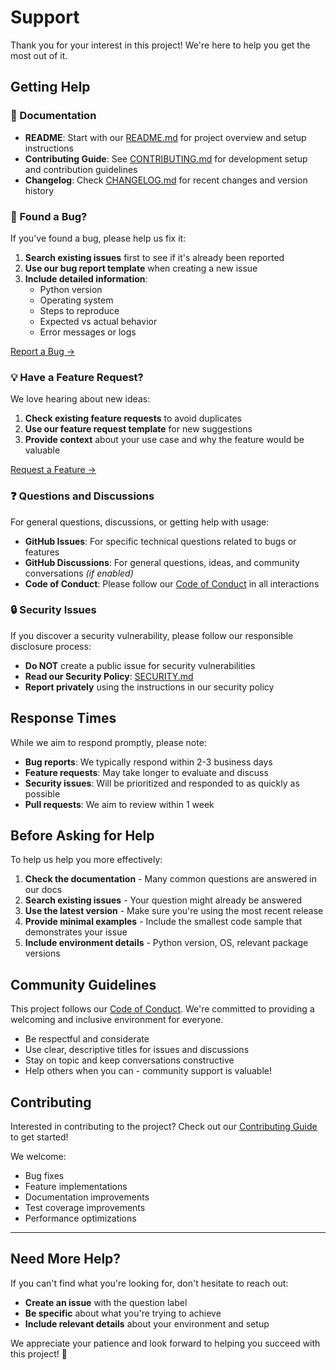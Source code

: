 # Support

Thank you for your interest in this project! We're here to help you get the most out of it.

## Getting Help

### 📖 Documentation
- **README**: Start with our [README.md](README.md) for project overview and setup instructions
- **Contributing Guide**: See [CONTRIBUTING.md](CONTRIBUTING.md) for development setup and contribution guidelines
- **Changelog**: Check [CHANGELOG.md](CHANGELOG.md) for recent changes and version history

### 🐛 Found a Bug?
If you've found a bug, please help us fix it:

1. **Search existing issues** first to see if it's already been reported
2. **Use our bug report template** when creating a new issue
3. **Include detailed information**: 
   - Python version
   - Operating system
   - Steps to reproduce
   - Expected vs actual behavior
   - Error messages or logs

[Report a Bug →](../../issues/new?assignees=&labels=bug&template=bug_report.md)

### 💡 Have a Feature Request?
We love hearing about new ideas:

1. **Check existing feature requests** to avoid duplicates
2. **Use our feature request template** for new suggestions
3. **Provide context** about your use case and why the feature would be valuable

[Request a Feature →](../../issues/new?assignees=&labels=enhancement&template=feature_request.md)

### ❓ Questions and Discussions
For general questions, discussions, or getting help with usage:

- **GitHub Issues**: For specific technical questions related to bugs or features
- **GitHub Discussions**: For general questions, ideas, and community conversations *(if enabled)*
- **Code of Conduct**: Please follow our [Code of Conduct](CODE_OF_CONDUCT.md) in all interactions

### 🔒 Security Issues
If you discover a security vulnerability, please follow our responsible disclosure process:

- **Do NOT** create a public issue for security vulnerabilities
- **Read our Security Policy**: [SECURITY.md](SECURITY.md)
- **Report privately** using the instructions in our security policy

## Response Times

While we aim to respond promptly, please note:

- **Bug reports**: We typically respond within 2-3 business days
- **Feature requests**: May take longer to evaluate and discuss
- **Security issues**: Will be prioritized and responded to as quickly as possible
- **Pull requests**: We aim to review within 1 week

## Before Asking for Help

To help us help you more effectively:

1. **Check the documentation** - Many common questions are answered in our docs
2. **Search existing issues** - Your question might already be answered
3. **Use the latest version** - Make sure you're using the most recent release
4. **Provide minimal examples** - Include the smallest code sample that demonstrates your issue
5. **Include environment details** - Python version, OS, relevant package versions

## Community Guidelines

This project follows our [Code of Conduct](CODE_OF_CONDUCT.md). We're committed to providing a welcoming and inclusive environment for everyone.

- Be respectful and considerate
- Use clear, descriptive titles for issues and discussions
- Stay on topic and keep conversations constructive
- Help others when you can - community support is valuable!

## Contributing

Interested in contributing to the project? Check out our [Contributing Guide](CONTRIBUTING.md) to get started!

We welcome:
- Bug fixes
- Feature implementations
- Documentation improvements
- Test coverage improvements
- Performance optimizations

---

## Need More Help?

If you can't find what you're looking for, don't hesitate to reach out:

- **Create an issue** with the question label
- **Be specific** about what you're trying to achieve
- **Include relevant details** about your environment and setup

We appreciate your patience and look forward to helping you succeed with this project! 🚀
